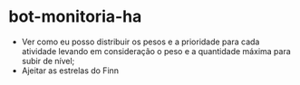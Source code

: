 # bot-monitoria-ha
* Ver como eu posso distribuir os pesos e a prioridade para cada atividade levando em consideração o peso e a quantidade máxima para subir de nível;
* Ajeitar as estrelas do Finn